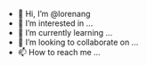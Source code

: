 - 👋 Hi, I’m @lorenang
- 👀 I’m interested in ...
- 🌱 I’m currently learning ...
- 💞️ I’m looking to collaborate on ...
- 📫 How to reach me ...

<!---
lorenang/lorenang is a ✨ special ✨ repository because its `README.md` (this file) appears on your GitHub profile.
You can click the Preview link to take a look at your changes.
--->
